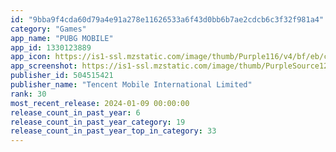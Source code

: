 ```yaml
---
id: "9bba9f4cda60d79a4e91a278e11626533a6f43d0bb6b7ae2cdcb6c3f32f981a4"
category: "Games"
app_name: "PUBG MOBILE"
app_id: 1330123889
app_icon: https://is1-ssl.mzstatic.com/image/thumb/Purple116/v4/bf/eb/ca/bfebca26-3547-f8e9-f879-90a88c256bec/AppIcon-1x_U007emarketing-0-0-GLES2_U002c0-512MB-sRGB-0-0-0-85-220-0-0-0-8.png/1024x1024bb.png
app_screenshot: https://is1-ssl.mzstatic.com/image/thumb/PurpleSource126/v4/aa/65/c2/aa65c27b-27d5-b9b0-4c70-f8e544ff8c42/2db19b4e-0ff5-446b-bbb6-ae197e208dc9_0.jpg/2688x1242bb.png
publisher_id: 504515421
publisher_name: "Tencent Mobile International Limited"
rank: 30
most_recent_release: 2024-01-09 00:00:00
release_count_in_past_year: 6
release_count_in_past_year_category: 19
release_count_in_past_year_top_in_category: 33
---
```

